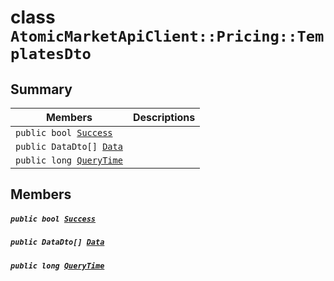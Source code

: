 # class `AtomicMarketApiClient::Pricing::TemplatesDto` 

## Summary

 Members                                | Descriptions                                
----------------------------------------|---------------------------------------------
`public bool `[`Success`](#class_atomic_market_api_client_1_1_pricing_1_1_templates_dto_1a506fb037fbb6bfe8f254c021a2c3cfac) | 
`public DataDto[] `[`Data`](#class_atomic_market_api_client_1_1_pricing_1_1_templates_dto_1a6ed89521b3da4f30d2ab82c36d0afd13) | 
`public long `[`QueryTime`](#class_atomic_market_api_client_1_1_pricing_1_1_templates_dto_1a6cc7a06930fbe1e28eb7eed2599015c9) | 

## Members

##### `public bool `[`Success`](#class_atomic_market_api_client_1_1_pricing_1_1_templates_dto_1a506fb037fbb6bfe8f254c021a2c3cfac) 

##### `public DataDto[] `[`Data`](#class_atomic_market_api_client_1_1_pricing_1_1_templates_dto_1a6ed89521b3da4f30d2ab82c36d0afd13) 

##### `public long `[`QueryTime`](#class_atomic_market_api_client_1_1_pricing_1_1_templates_dto_1a6cc7a06930fbe1e28eb7eed2599015c9) 

